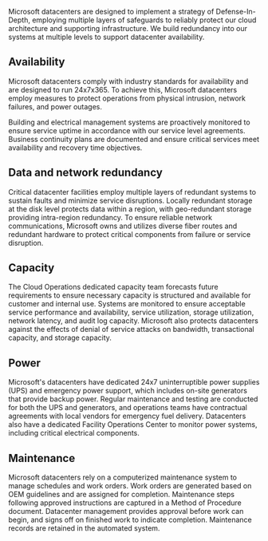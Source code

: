 Microsoft datacenters are designed to implement a strategy of Defense-In-Depth, employing multiple layers of safeguards to reliably protect our cloud architecture and supporting infrastructure. We build redundancy into our systems at multiple levels to support datacenter availability.

## Availability

Microsoft datacenters comply with industry standards for availability and are designed to run 24x7x365. To achieve this, Microsoft datacenters employ measures to protect operations from physical intrusion, network failures, and power outages.

Building and electrical management systems are proactively monitored to ensure service uptime in accordance with our service level agreements. Business continuity plans are documented and ensure critical services meet availability and recovery time objectives.

## Data and network redundancy

Critical datacenter facilities employ multiple layers of redundant systems to sustain faults and minimize service disruptions. Locally redundant storage at the disk level protects data within a region, with geo-redundant storage providing intra-region redundancy. To ensure reliable network communications, Microsoft owns and utilizes diverse fiber routes and redundant hardware to protect critical components from failure or service disruption.

## Capacity

The Cloud Operations dedicated capacity team forecasts future requirements to ensure necessary capacity is structured and available for customer and internal use. Systems are monitored to ensure acceptable service performance and availability, service utilization, storage utilization, network latency, and audit log capacity. Microsoft also protects datacenters against the effects of denial of service attacks on bandwidth, transactional capacity, and storage capacity.

## Power

Microsoft's datacenters have dedicated 24x7 uninterruptible power supplies (UPS) and emergency power support, which includes on-site generators that provide backup power. Regular maintenance and testing are conducted for both the UPS and generators, and operations teams have contractual agreements with local vendors for emergency fuel delivery. Datacenters also have a dedicated Facility Operations Center to monitor power systems, including critical electrical components.

## Maintenance

Microsoft datacenters rely on a computerized maintenance system to manage schedules and work orders. Work orders are generated based on OEM guidelines and are assigned for completion. Maintenance steps following approved instructions are captured in a Method of Procedure document. Datacenter management provides approval before work can begin, and signs off on finished work to indicate completion. Maintenance records are retained in the automated system.
